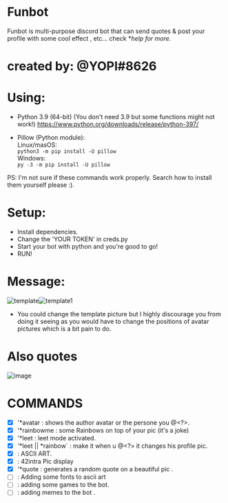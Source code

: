 # Funbot
Funbot is  multi-purpose discord bot that can send quotes & post your profile with some cool effect , etc...
check **help for more.*
# created by: @YOPI#8626

# Using:
- Python 3.9 (64-bit) (You don't need 3.9 but some functions might not work!)
https://www.python.org/downloads/release/python-397/

- Pillow (Python module):<br />
Linux/masOS:<br />
`python3 -m pip install -U pillow`<br />
Windows:<br />
`py -3 -m pip install -U pillow`

PS: I'm not sure if these commands work properly. Search how to install them yourself please :).

# Setup:
- Install dependencies.
- Change the 'YOUR TOKEN' in creds.py
- Start your bot with python and you're good to go!
- RUN!


# Message:
![template](https://user-images.githubusercontent.com/49567393/132608074-a848eede-2703-41aa-9bbf-6ecf09289adf.png)![template1](https://user-images.githubusercontent.com/49567393/132608087-3266ebf3-0a97-4a29-a615-b31bf97d4641.png)
- You could change the template picture but I highly discourage you from doing it seeing as you would have to change the positions of avatar pictures which is a bit pain to do.
# Also quotes
![image](https://user-images.githubusercontent.com/49567393/134754099-b1f43bd5-ea6d-4597-9ef6-adb2d547ef1b.png)


# COMMANDS
- [X] '*avatar : shows the author avatar or the persone you @<?>.
- [X] '*rainbowme : some Rainbows on top of your pic (it's a joke)
- [X] '*leet : leet mode activated.
- [X] '*leet || *rainbow` : make it when u @<?> it changes his profile pic.
- [X]  : ASCII ART.
- [X]  : 42intra Pic display
- [X] '*quote : generates a random quote on a beautiful pic .
- [ ]  : Adding some fonts to ascii art
- [ ]  : adding some games to the bot.
- [ ]  : adding memes to the bot .
